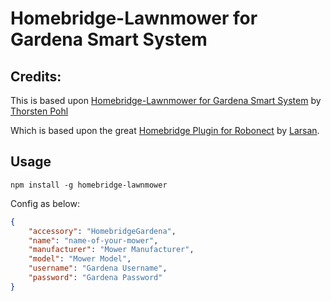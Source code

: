 # Homebridge-Lawnmower for Gardena Smart System

## Credits:
This is based upon [Homebridge-Lawnmower for Gardena Smart System](https://www.npmjs.com/package/homebridge-lawnmower) by [Thorsten Pohl](https://www.npmjs.com/~thpohl)

Which is based upon the great [Homebridge Plugin for Robonect](https://www.npmjs.com/package/homebridge-robonect) by [Larsan](https://www.npmjs.com/~larsan).

## Usage

`npm install -g homebridge-lawnmower`

Config as below:  
``` json
{  
	"accessory": "HomebridgeGardena",  
	"name": "name-of-your-mower",  
	"manufacturer": "Mower Manufacturer",  
	"model": "Mower Model",  
	"username": "Gardena Username",
	"password": "Gardena Password"
}  
```
